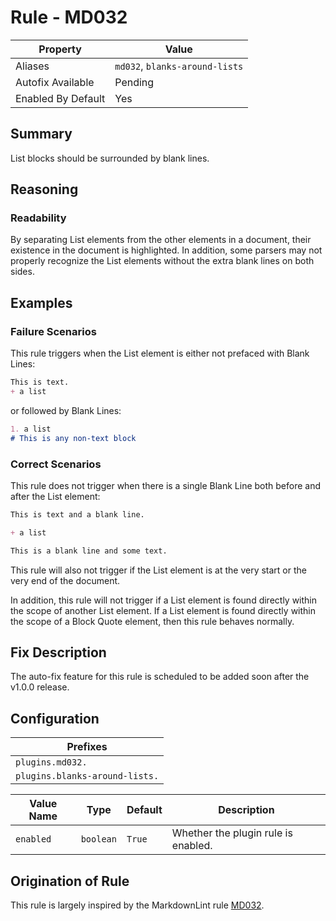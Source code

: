 # Rule - MD032

| Property | Value |
| --- | -- |
| Aliases | `md032`, `blanks-around-lists` |
| Autofix Available | Pending |
| Enabled By Default | Yes |

## Summary

List blocks should be surrounded by blank lines.

## Reasoning

### Readability

By separating
List elements from the other elements in a document, their
existence in the document is highlighted.  In addition, some parsers
may not properly recognize the List elements without the extra
blank lines on both sides.

## Examples

### Failure Scenarios

This rule triggers when the List element is either not
prefaced with Blank Lines:

````Markdown
This is text.
+ a list
````

or followed by Blank Lines:

````Markdown
1. a list
# This is any non-text block
````

### Correct Scenarios

This rule does not trigger when there is a single
Blank Line both before and after the List element:

````Markdown
This is text and a blank line.

+ a list

This is a blank line and some text.
````

This rule will also not trigger if the List element is at the
very start or the very end of the document.  

In addition, this rule will not trigger if a List element
is found directly within the scope of another List element. If
a List element is found directly within the scope of a Block
Quote element, then this rule behaves normally.

## Fix Description

The auto-fix feature for this rule is scheduled to be added soon after the v1.0.0
release.

## Configuration

| Prefixes |
| --- |
| `plugins.md032.` |
| `plugins.blanks-around-lists.` |

| Value Name | Type | Default | Description |
| -- | -- | -- | -- |
| `enabled` | `boolean` | `True` | Whether the plugin rule is enabled. |

## Origination of Rule

This rule is largely inspired by the MarkdownLint rule
[MD032](https://github.com/DavidAnson/markdownlint/blob/main/doc/Rules.md#md032---lists-should-be-surrounded-by-blank-lines).
